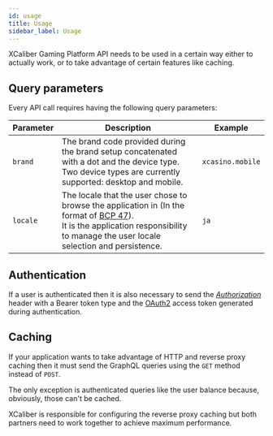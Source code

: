 ```yaml
---
id: usage
title: Usage
sidebar_label: Usage
---
```


XCaliber Gaming Platform API needs to be used in a certain way either to actually work, or to take advantage of certain features like caching.

## Query parameters
Every API call requires having the following query parameters:

Parameter | Description | Example
--------- | ----------- | -------
`brand`   | The brand code provided during the brand setup concatenated with a dot and the device type.<br>Two device types are currently supported: desktop and mobile. | `xcasino.mobile`
`locale`  | The locale that the user chose to browse the application in (In the format of [BCP 47](https://tools.ietf.org/html/bcp47)).<br>It is the application responsibility to manage the user locale selection and persistence. | `ja`

## Authentication
If a user is authenticated then it is also necessary to send the *[Authorization](https://developer.mozilla.org/en-US/docs/Web/HTTP/Headers/Authorization)* header with a Bearer token type and the [OAuth2](https://oauth.net/2/) access token generated during authentication.

## Caching
If your application wants to take advantage of HTTP and reverse proxy caching then it must send the GraphQL queries using the `GET` method instead of `POST`.

The only exception is authenticated queries like the user balance because, obviously, those can't be cached.

XCaliber is responsible for configuring the reverse proxy caching but both partners need to work together to achieve maximum performance.
